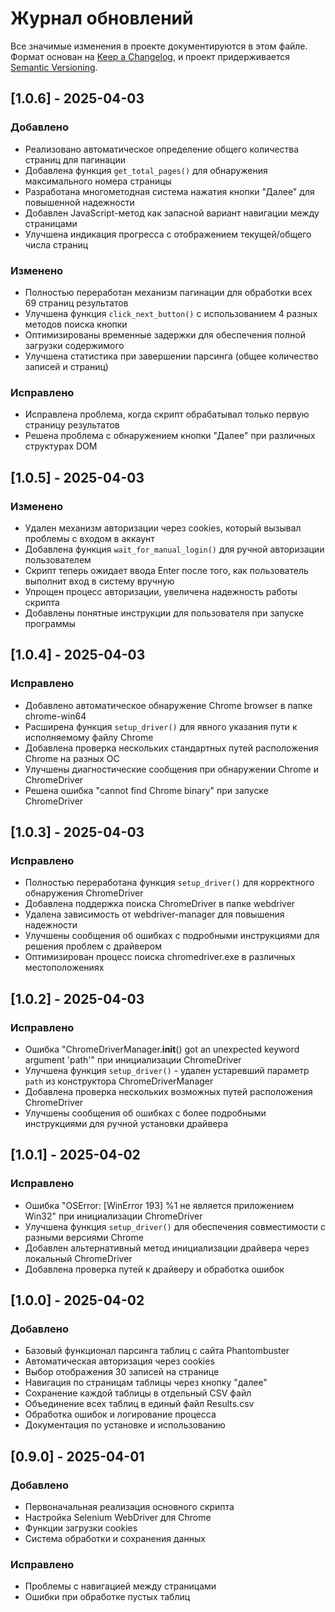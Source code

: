 # Журнал обновлений

Все значимые изменения в проекте документируются в этом файле.
Формат основан на [Keep a Changelog](https://keepachangelog.com/ru/1.0.0/),
и проект придерживается [Semantic Versioning](https://semver.org/spec/v2.0.0.html).

## [1.0.6] - 2025-04-03

### Добавлено
- Реализовано автоматическое определение общего количества страниц для пагинации
- Добавлена функция `get_total_pages()` для обнаружения максимального номера страницы
- Разработана многометодная система нажатия кнопки "Далее" для повышенной надежности
- Добавлен JavaScript-метод как запасной вариант навигации между страницами
- Улучшена индикация прогресса с отображением текущей/общего числа страниц

### Изменено
- Полностью переработан механизм пагинации для обработки всех 69 страниц результатов
- Улучшена функция `click_next_button()` с использованием 4 разных методов поиска кнопки
- Оптимизированы временные задержки для обеспечения полной загрузки содержимого
- Улучшена статистика при завершении парсинга (общее количество записей и страниц)

### Исправлено
- Исправлена проблема, когда скрипт обрабатывал только первую страницу результатов
- Решена проблема с обнаружением кнопки "Далее" при различных структурах DOM

## [1.0.5] - 2025-04-03

### Изменено
- Удален механизм авторизации через cookies, который вызывал проблемы с входом в аккаунт
- Добавлена функция `wait_for_manual_login()` для ручной авторизации пользователем
- Скрипт теперь ожидает ввода Enter после того, как пользователь выполнит вход в систему вручную
- Упрощен процесс авторизации, увеличена надежность работы скрипта
- Добавлены понятные инструкции для пользователя при запуске программы

## [1.0.4] - 2025-04-03

### Исправлено
- Добавлено автоматическое обнаружение Chrome browser в папке chrome-win64
- Расширена функция `setup_driver()` для явного указания пути к исполняемому файлу Chrome
- Добавлена проверка нескольких стандартных путей расположения Chrome на разных ОС
- Улучшены диагностические сообщения при обнаружении Chrome и ChromeDriver
- Решена ошибка "cannot find Chrome binary" при запуске ChromeDriver

## [1.0.3] - 2025-04-03

### Исправлено
- Полностью переработана функция `setup_driver()` для корректного обнаружения ChromeDriver
- Добавлена поддержка поиска ChromeDriver в папке webdriver
- Удалена зависимость от webdriver-manager для повышения надежности
- Улучшены сообщения об ошибках с подробными инструкциями для решения проблем с драйвером
- Оптимизирован процесс поиска chromedriver.exe в различных местоположениях

## [1.0.2] - 2025-04-03

### Исправлено
- Ошибка "ChromeDriverManager.__init__() got an unexpected keyword argument 'path'" при инициализации ChromeDriver
- Улучшена функция `setup_driver()` - удален устаревший параметр `path` из конструктора ChromeDriverManager
- Добавлена проверка нескольких возможных путей расположения ChromeDriver
- Улучшены сообщения об ошибках с более подробными инструкциями для ручной установки драйвера

## [1.0.1] - 2025-04-02

### Исправлено
- Ошибка "OSError: [WinError 193] %1 не является приложением Win32" при инициализации ChromeDriver
- Улучшена функция `setup_driver()` для обеспечения совместимости с разными версиями Chrome
- Добавлен альтернативный метод инициализации драйвера через локальный ChromeDriver
- Добавлена проверка путей к драйверу и обработка ошибок

## [1.0.0] - 2025-04-02

### Добавлено
- Базовый функционал парсинга таблиц с сайта Phantombuster
- Автоматическая авторизация через cookies
- Выбор отображения 30 записей на странице
- Навигация по страницам таблицы через кнопку "далее"
- Сохранение каждой таблицы в отдельный CSV файл
- Объединение всех таблиц в единый файл Results.csv
- Обработка ошибок и логирование процесса
- Документация по установке и использованию

## [0.9.0] - 2025-04-01

### Добавлено
- Первоначальная реализация основного скрипта
- Настройка Selenium WebDriver для Chrome
- Функции загрузки cookies
- Система обработки и сохранения данных

### Исправлено
- Проблемы с навигацией между страницами
- Ошибки при обработке пустых таблиц